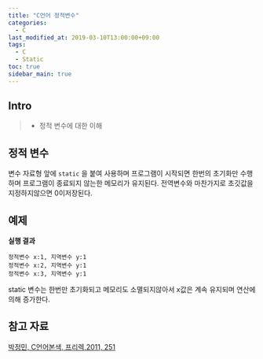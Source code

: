 ```yaml
---
title: "C언어 정적변수"
categories: 
  - C
last_modified_at: 2019-03-10T13:00:00+09:00
tags: 
  - C
  - Static
toc: true
sidebar_main: true
---
```


## Intro

> - 정적 변수에 대한 이해


## 정적 변수

변수 자료형 앞에 ``static`` 을 붙여 사용하며 프로그램이 시작되면 한번의 초기화만 수행하며 프로그램이 종료되지 않는한 메모리가 유지된다. 전역변수와 마찬가지로 초깃값을 지정하지않으면 0이저장된다.



## 예제

<script src="https://gist.github.com/lesslate/4f619da55ea23a9be5713af278e9fd79.js"></script>

**실행 결과**

```
정적변수 x:1, 지역변수 y:1
정적변수 x:2, 지역변수 y:1
정적변수 x:3, 지역변수 y:1
```

static 변수는 한번만 초기화되고 메모리도 소멸되지않아서 x값은 계속 유지되며 연산에 의해 증가한다.

## 참고 자료

[박정민, C언어본색, 프리렉,2011, 251](https://book.naver.com/bookdb/book_detail.nhn?bid=6440813)